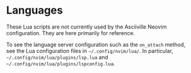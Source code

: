 # Languages

These Lua scripts are not currently used by the Asciiville Neovim configuration.
They are here primarily for reference.

To see the language server configuration such as the `on_attach` method,
see the Lua configuration files in `~/.config/nvim/lua/`. In particular,
`~/.config/nvim/lua/plugins/lsp.lua` and `~/.config/nvim/lua/plugins/lspconfig.lua`.
